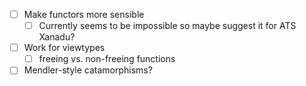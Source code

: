 - [ ] Make functors more sensible
  - [ ] Currently seems to be impossible so maybe suggest it for ATS Xanadu?
- [ ] Work for viewtypes
  - [ ] freeing vs. non-freeing functions
- [ ] Mendler-style catamorphisms?
